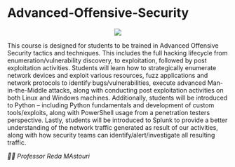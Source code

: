 # Advanced-Offensive-Security

<p align="center">
  <img src="https://image4.owler.com/logo/offensive-security_owler_20200729_200629_original.png" />
</p>

This course is designed for students to be trained in Advanced Offensive Security tactics and techniques. This includes the full hacking lifecycle from enumeration/vulnerability discovery, to exploitation, followed by post exploitation activities. Students will learn how to strategically enumerate network devices and exploit various resources, fuzz applications and network protocols to identify bugs/vulnerabilities, execute advanced Man-in-the-Middle attacks, along with conducting post exploitation activities on both Linux and Windows machines. Additionally, students will be introduced to Python – including Python fundamentals and development of custom tools/exploits, along with PowerShell usage from a penetration testers perspective. Lastly, students will be introduced to Splunk to provide a better understanding of the network traffic generated as result of our activities, along with how security teams can identify/alert/investigate all resulting traffic.


_👨‍🏫 Professor Reda MAstouri_